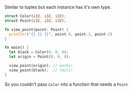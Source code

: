 Similar to tuples but each instance has it's own type.

```rust
struct Color(i32, i32, i32);
struct Point(i32, i32, i32);

fn view_point(point: Point) {
  println!("{} {} {}", point.0, point.1, point.2)
}

fn main() {
  let black = Color(0, 0, 0);
  let origin = Point(0, 0, 0);

  view_point(origin); // works!
  view_point(black);  // fails!
}
```

So you couldn't pass `Color` into a function that needs a `Point`